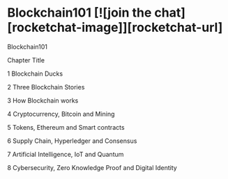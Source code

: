 # Blockchain101 [![join the chat][rocketchat-image]][rocketchat-url]

Blockchain101

Chapter       Title

1           Blockchain Ducks

2           Three Blockchain Stories 

3           How Blockchain works

4           Cryptocurrency, Bitcoin and Mining

5           Tokens, Ethereum and Smart contracts 

6           Supply Chain, Hyperledger and Consensus

7           Artificial Intelligence, IoT and Quantum

8           Cybersecurity, Zero Knowledge Proof and Digital Identity

 
